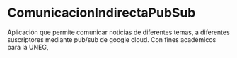 # ComunicacionIndirectaPubSub
Aplicación que permite comunicar noticias de diferentes temas, a diferentes suscriptores mediante pub/sub de google cloud. Con fines académicos para la UNEG,

